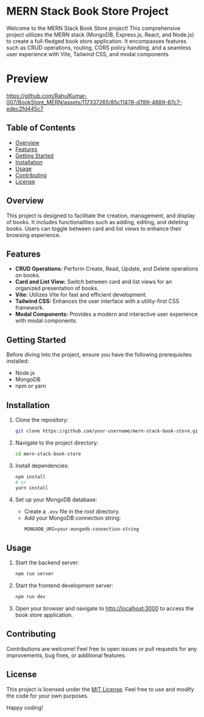 # MERN Stack Book Store Project

Welcome to the MERN Stack Book Store project! This comprehensive project utilizes the MERN stack (MongoDB, Express.js, React, and Node.js) to create a full-fledged book store application. It encompasses features such as CRUD operations, routing, CORS policy handling, and a seamless user experience with Vite, Tailwind CSS, and modal components.

# Preview 


https://github.com/RahulKumar-007/BookStore_MERN/assets/117337265/85c11478-d789-4889-87c7-edec2fd445c7




## Table of Contents
- [Overview](#overview)
- [Features](#features)
- [Getting Started](#getting-started)
- [Installation](#installation)
- [Usage](#usage)
- [Contributing](#contributing)
- [License](#license)

## Overview
This project is designed to facilitate the creation, management, and display of books. It includes functionalities such as adding, editing, and deleting books. Users can toggle between card and list views to enhance their browsing experience.

## Features
- **CRUD Operations:** Perform Create, Read, Update, and Delete operations on books.
- **Card and List View:** Switch between card and list views for an organized presentation of books.
- **Vite:** Utilizes Vite for fast and efficient development.
- **Tailwind CSS:** Enhances the user interface with a utility-first CSS framework.
- **Modal Components:** Provides a modern and interactive user experience with modal components.

## Getting Started
Before diving into the project, ensure you have the following prerequisites installed:
- Node.js
- MongoDB
- npm or yarn

## Installation
1. Clone the repository:
   ```bash
   git clone https://github.com/your-username/mern-stack-book-store.git
   ```

2. Navigate to the project directory:
   ```bash
   cd mern-stack-book-store
   ```

3. Install dependencies:
   ```bash
   npm install
   # or
   yarn install
   ```

4. Set up your MongoDB database:
   - Create a `.env` file in the root directory.
   - Add your MongoDB connection string:
     ```env
     MONGODB_URI=your-mongodb-connection-string
     ```

## Usage
1. Start the backend server:
   ```bash
   npm run server
   ```

2. Start the frontend development server:
   ```bash
   npm run dev
   ```

3. Open your browser and navigate to [http://localhost:3000](http://localhost:3000) to access the book store application.

## Contributing
Contributions are welcome! Feel free to open issues or pull requests for any improvements, bug fixes, or additional features.

## License
This project is licensed under the [MIT License](LICENSE). Feel free to use and modify the code for your own purposes.

Happy coding!
